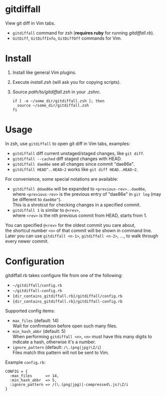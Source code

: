 gitdiffall
==========

View git diff in Vim tabs.

- `gitdiffall` command for zsh (**requires ruby** for running _gitdiffall.rb_).
- `GitDiff`, `GitDiffInfo`, `GitDiffOff` commands for Vim.


Install
=======

1. Install like general Vim plugins.
2. Execute _install.zsh_ (will ask you for copying scripts).
3. Source _path/to/gitdiffall.zsh_ in your _.zshrc_.

    ```
    if [ -e ~/some_dir/gitdiffall.zsh ]; then
      source ~/some_dir/gitdiffall.zsh
    fi
    ```

Usage
=====

In zsh, use `gitdiffall` to open git diff in Vim tabs, examples:

- `gitdiffall`  diff current unstaged/staged changes, like `git diff`.
- `gitdiffall --cached` diff staged changes with HEAD.
- `gitdiffall dae86e` see all changes since commit "dae86e".
- `gitdiffall HEAD^..HEAD~2` works like `git diff HEAD..HEAD~2`.

For convenience, some special notations are available:

- `gitdiffall @dae86e`  will be expanded to `<previous-rev>..dae86e`,  
  where `<previous-rev>` is the previous entry of "dae86e" in `git log` (may be different to `dae86e^`).  
  This is a shrotcut for checking changes in a specified commit.
- `gitdiffall 1`  is similar to `@<rev>`,  
  where `<rev>` is the nth previous commit from HEAD, starts from 1.

You can specified `@<rev>` for the oldest commit you care about,  
the shortcut number `<n>` of that commit will be shown in command line.  
Later you can use `gitdiffall <n-1>`, `gitdiffall <n-2>`, ..., to walk through every newer commit.

Configuration
=============

gitdiffall.rb takes configure file from one of the following:

- `~/gitdiffall/config.rb`
- `~/gitdiffall-config.rb`
- `{dir_contains_gitdiffall.rb}/gitdiffall/config.rb`
- `{dir_contains_gitdiffall.rb}/gitdiffall-config.rb`

Supported config items:

- `max_files` (default: 14)  
  Wait for confirmation before open such many files.
- `min_hash_abbr` (default: 5)  
  When performing `gitdiffall <n>`,
  `<n>` must have this many digits to indicate a hash,
  otherwise it's a number.
- `ignore_pattern` (default: `/\.(png|jpg)\Z/i`)  
  Files match this pattern will not be sent to Vim.

Example `config.rb`:

    CONFIG = {
      :max_files      => 14,
      :min_hash_abbr  => 5,
      :ignore_pattern => /(\.(png|jpg)|-compressed\.js)\Z/i
    }

